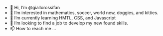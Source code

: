 - 👋 Hi, I’m @giallorossifan
- 👀 I’m interested in mathematics, soccer, world new, doggies, and kitties.
- 🌱 I’m currently learning HMTL, CSS, and Javascript
- 💞️ I’m looking to find a job to develop my new found skills. 
- 📫 How to reach me ...

<!---
giallorossifan/giallorossifan is a ✨ special ✨ repository because its `README.md` (this file) appears on your GitHub profile.
You can click the Preview link to take a look at your changes.
--->
